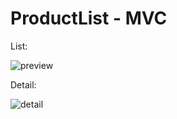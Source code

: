 # ProductList - MVC

List:

![preview](https://user-images.githubusercontent.com/26388092/119102211-733d8c80-ba22-11eb-82fe-44220ccb3f2d.png)

Detail:

![detail](https://user-images.githubusercontent.com/26388092/119158001-6ccd0600-ba5e-11eb-8083-b7d7e26a8fc3.png)
